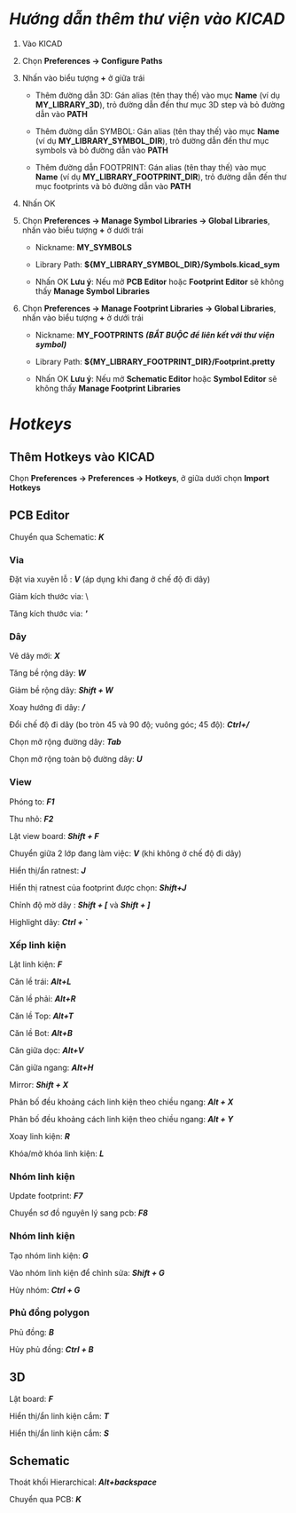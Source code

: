 # __*Hướng dẫn thêm thư viện vào KICAD*__
1. Vào KICAD

2. Chọn **Preferences -> Configure Paths**

3. Nhấn vào biểu tượng **+** ở giữa trái

    - Thêm đường dẫn 3D: Gán alias (tên thay thế) vào mục **Name** (ví dụ **MY_LIBRARY_3D**), trỏ đường dẫn đến thư mục 3D step và bỏ đường dẫn vào **PATH**
    
    - Thêm đường dẫn SYMBOL: Gán alias (tên thay thế) vào mục **Name** (ví dụ **MY_LIBRARY_SYMBOL_DIR**), trỏ đường dẫn đến thư mục symbols và bỏ đường dẫn vào **PATH**
    
    - Thêm đường dẫn FOOTPRINT: Gán alias (tên thay thế) vào mục **Name** (ví dụ **MY_LIBRARY_FOOTPRINT_DIR**), trỏ đường dẫn đến thư mục footprints và bỏ đường dẫn vào **PATH**
    

4. Nhấn OK

5. Chọn **Preferences -> Manage Symbol Libraries  -> Global Libraries**, nhấn vào biểu tượng **+** ở dưới trái

    - Nickname: **MY_SYMBOLS**
    
    - Library Path: **${MY_LIBRARY_SYMBOL_DIR}/Symbols.kicad_sym**
    
    - Nhấn OK
**Lưu ý**: Nếu mở **PCB Editor** hoặc **Footprint Editor** sẽ không thấy **Manage Symbol Libraries**

6. Chọn **Preferences -> Manage Footprint Libraries -> Global Libraries**, nhấn vào biểu tượng **+** ở dưới trái

    - Nickname: **MY_FOOTPRINTS** __*(BẮT BUỘC để liên kết với thư viện symbol)*__
    
    - Library Path: **${MY_LIBRARY_FOOTPRINT_DIR}/Footprint.pretty**
    
    - Nhấn OK
**Lưu ý**: Nếu mở **Schematic Editor** hoặc **Symbol Editor** sẽ không thấy **Manage Footprint Libraries**

# __*Hotkeys*__

## Thêm Hotkeys vào KICAD

Chọn **Preferences -> Preferences -> Hotkeys**, ở giữa dưới chọn **Import Hotkeys**


## PCB Editor

Chuyển qua Schematic: __*K*__

### Via

Đặt via xuyên lỗ : __*V*__ (áp dụng khi đang ở chế độ đi dây)

Giảm kích thước via: \

Tăng kích thước via: __*'*__

### Dây

Vẽ dây mới: __*X*__

Tăng bề rộng dây: __*W*__

Giảm bề rộng dây: __*Shift + W*__

Xoay hướng đi dây: __*/*__

Đổi chế độ đi dây (bo tròn 45 và 90 độ; vuông góc; 45 độ): __*Ctrl+/*__

Chọn mở rộng đường dây: __*Tab*__

Chọn mở rộng toàn bộ đường dây: __*U*__

### View

Phóng to: __*F1*__

Thu nhỏ: __*F2*__

Lật view board: __*Shift + F*__

Chuyển giữa 2 lớp đang làm việc: __*V*__ (khi không ở chế độ đi dây)


Hiển thị/ẩn ratnest: __*J*__

Hiển thị ratnest của footprint được chọn: __*Shift+J*__

Chỉnh độ mờ dây : __*Shift + [*__ và __*Shift + ]*__

Highlight dây: __*Ctrl + `*__

### Xếp linh kiện

Lật linh kiện: __*F*__

Căn lề trái: __*Alt+L*__

Căn lề phải: __*Alt+R*__

Căn lề Top: __*Alt+T*__

Căn lề Bot: __*Alt+B*__

Căn giữa dọc: __*Alt+V*__

Căn giữa ngang: __*Alt+H*__

Mirror: __*Shift + X*__

Phân bố đều khoảng cách linh kiện theo chiều ngang: __*Alt + X*__

Phân bố đều khoảng cách linh kiện theo chiều ngang: __*Alt + Y*__

Xoay linh kiện: __*R*__

Khóa/mở khóa linh kiện: __*L*__

### Nhóm linh kiện

Update footprint: __*F7*__

Chuyển sơ đồ nguyên lý sang pcb: __*F8*__

### Nhóm linh kiện

Tạo nhóm linh kiện: __*G*__

Vào nhóm linh kiện để chỉnh sửa: __*Shift + G*__

Hủy nhóm: __*Ctrl + G*__


### Phủ đồng polygon

Phủ đồng: __*B*__

Hủy phủ đồng: __*Ctrl + B*__

## 3D

Lật board: __*F*__

Hiển thị/ẩn linh kiện cắm: __*T*__

Hiển thị/ẩn linh kiện cắm: __*S*__

## Schematic

Thoát khối Hierarchical: __*Alt+backspace*__

Chuyển qua PCB: __*K*__
